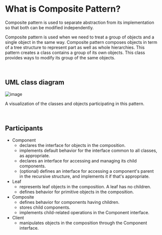 <h1>What is Composite Pattern?</h1>
<p>Composite pattern is used to separate abstraction from its implementation so that both can be modified independently.

Composite pattern is used when we need to treat a group of objects and a single object in the same way. Composite pattern composes objects in term of a tree structure to represent part as well as whole hierarchies.
This pattern creates a class contains a group of its own objects. This class provides ways to modify its group of the same objects.</p>
<br/>
<h2>UML class diagram</h2>


![image](https://user-images.githubusercontent.com/55051145/224473700-0cf095ea-7cbf-4632-90cb-c91a60d1acd5.png)


A visualization of the classes and objects participating in this pattern.

<br/>
<h2>Participants</h2>

<ul>
<li>
  Component
  <ul>
    <li>
      declares the interface for objects in the composition.
     </li>
     <li>
      implements default behavior for the interface common to all classes, as appropriate.
     </li>
     <li>
      declares an interface for accessing and managing its child components.
     </li>
     <li>
     (optional) defines an interface for accessing a component's parent in the recursive structure, and implements it if that's appropriate.
     </li>
  </ul>
  </li>
  <li>
  Leaf   
  <ul>
    <li>
      represents leaf objects in the composition. A leaf has no children.
     </li>
     <li>
     defines behavior for primitive objects in the composition.
     </li>

  </ul>
</li>

  <li>
  Composite      
  <ul>
    <li>
      defines behavior for components having children.
     </li>
     <li>
    stores child components.
     </li>
     <li>
     implements child-related operations in the Component interface.
     </li>

  </ul>
</li>

  <li>
  Client        
  <ul>
    <li>
     manipulates objects in the composition through the Component interface.
     </li>

  </ul>
</li>
</ul>

